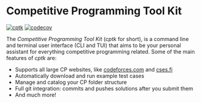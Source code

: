# Competitive Programming Tool Kit

[![cptk](https://img.shields.io/static/v1?label=using&message=cptk&color=ffbb00)](https://github.com/RealA10N/cptk)
[![codecov](https://img.shields.io/codecov/c/github/reala10n/cptk?logo=codecov)]([https://codecov.io/gh/RealA10N/cptk)

The _Competitive Programming Tool Kit_ (_cptk_ for short), is a command line and terminal user interface (CLI and TUI) that aims to be your personal assistant for everything competitive programming related. Some of the main features of _cptk_ are:

- Supports all large CP websites, like [codeforces.com](https://codeforces.com/) and [cses.fi](https://cses.fi/)
- Automatically download and run example test cases
- Manage and catalog your CP folder structure
- Full git integration: commits and pushes solutions after you submit them
- And much more!
